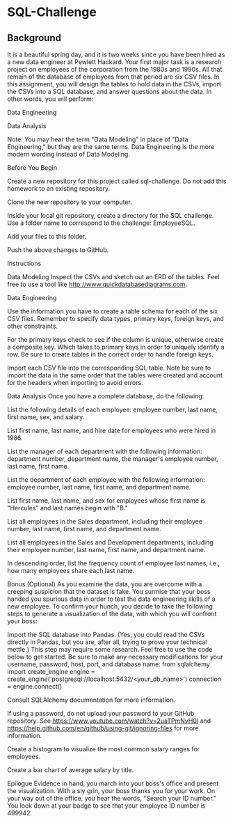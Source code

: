 # SQL-Challenge
Background
-----------------------------------------------------------------------------------------------------------------------------------------------------------------------
It is a beautiful spring day, and it is two weeks since you have been hired as a new data engineer at Pewlett Hackard. Your first major task is a research project on employees of the corporation from the 1980s and 1990s. All that remain of the database of employees from that period are six CSV files.
In this assignment, you will design the tables to hold data in the CSVs, import the CSVs into a SQL database, and answer questions about the data. In other words, you will perform:


Data Engineering


Data Analysis


Note: You may hear the term "Data Modeling" in place of "Data Engineering," but they are the same terms. Data Engineering is the more modern wording instead of Data Modeling.

Before You Begin


Create a new repository for this project called sql-challenge. Do not add this homework to an existing repository.


Clone the new repository to your computer.


Inside your local git repository, create a directory for the SQL challenge. Use a folder name to correspond to the challenge: EmployeeSQL.


Add your files to this folder.


Push the above changes to GitHub.



Instructions

Data Modeling
Inspect the CSVs and sketch out an ERD of the tables. Feel free to use a tool like http://www.quickdatabasediagrams.com.

Data Engineering


Use the information you have to create a table schema for each of the six CSV files. Remember to specify data types, primary keys, foreign keys, and other constraints.

For the primary keys check to see if the column is unique, otherwise create a composite key. Which takes to primary keys in order to uniquely identify a row.
Be sure to create tables in the correct order to handle foreign keys.



Import each CSV file into the corresponding SQL table. Note be sure to import the data in the same order that the tables were created and account for the headers when importing to avoid errors.



Data Analysis
Once you have a complete database, do the following:


List the following details of each employee: employee number, last name, first name, sex, and salary.


List first name, last name, and hire date for employees who were hired in 1986.


List the manager of each department with the following information: department number, department name, the manager's employee number, last name, first name.


List the department of each employee with the following information: employee number, last name, first name, and department name.


List first name, last name, and sex for employees whose first name is "Hercules" and last names begin with "B."


List all employees in the Sales department, including their employee number, last name, first name, and department name.


List all employees in the Sales and Development departments, including their employee number, last name, first name, and department name.


In descending order, list the frequency count of employee last names, i.e., how many employees share each last name.



Bonus (Optional)
As you examine the data, you are overcome with a creeping suspicion that the dataset is fake. You surmise that your boss handed you spurious data in order to test the data engineering skills of a new employee. To confirm your hunch, you decide to take the following steps to generate a visualization of the data, with which you will confront your boss:


Import the SQL database into Pandas. (Yes, you could read the CSVs directly in Pandas, but you are, after all, trying to prove your technical mettle.) This step may require some research. Feel free to use the code below to get started. Be sure to make any necessary modifications for your username, password, host, port, and database name:
from sqlalchemy import create_engine
engine = create_engine('postgresql://localhost:5432/<your_db_name>')
connection = engine.connect()




Consult SQLAlchemy documentation for more information.


If using a password, do not upload your password to your GitHub repository. See https://www.youtube.com/watch?v=2uaTPmNvH0I and https://help.github.com/en/github/using-git/ignoring-files for more information.




Create a histogram to visualize the most common salary ranges for employees.


Create a bar chart of average salary by title.



Epilogue
Evidence in hand, you march into your boss's office and present the visualization. With a sly grin, your boss thanks you for your work. On your way out of the office, you hear the words, "Search your ID number." You look down at your badge to see that your employee ID number is 499942.
